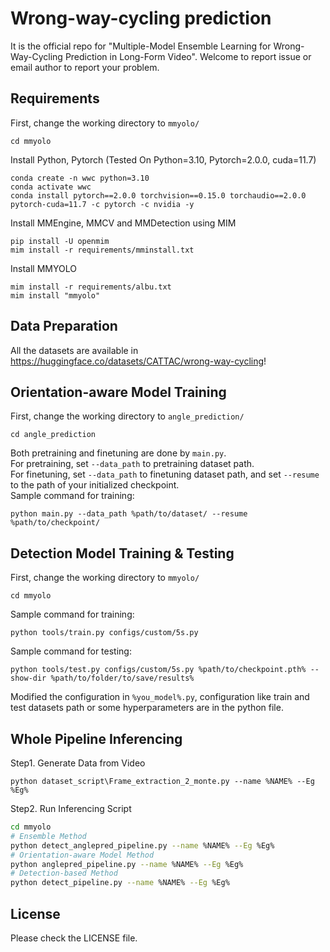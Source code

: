 # Wrong-way-cycling prediction

It is the official repo for "Multiple-Model Ensemble Learning for Wrong-Way-Cycling Prediction
in Long-Form Video". Welcome to report issue or email author to report your problem.

## Requirements
First, change the working directory to ``mmyolo/``
```
cd mmyolo
```
Install Python, Pytorch (Tested On Python=3.10, Pytorch=2.0.0, cuda=11.7)
```
conda create -n wwc python=3.10
conda activate wwc
conda install pytorch==2.0.0 torchvision==0.15.0 torchaudio==2.0.0 pytorch-cuda=11.7 -c pytorch -c nvidia -y
```
Install MMEngine, MMCV and MMDetection using MIM
```shell
pip install -U openmim
mim install -r requirements/mminstall.txt
```
Install MMYOLO
```shell 
mim install -r requirements/albu.txt
mim install "mmyolo"
```

## Data Preparation
All the datasets are available in https://huggingface.co/datasets/CATTAC/wrong-way-cycling!

<!-- Run code in ``dataset_scripts`` to extract frames in videos as you want.  

Run ``mmyolo/detect2label.py`` to generate orientation label by detection model.

The training set are placed at ``data/``, and the folder structure should be:
```
wrong-way-cycling
├── data
│   ├── Dataset
│   │   ├── Annotations
│   │   │   ├── coco_info.json
│   │   ├── Images
│   │   │   ├── ...
``` -->
## Orientation-aware Model Training
First, change the working directory to ``angle_prediction/``
```
cd angle_prediction
```
Both pretraining and finetuning are done by ``main.py``.  
For pretraining, set ``--data_path`` to pretraining dataset path.  
For finetuning, set ``--data_path`` to finetuning dataset path, and set ``--resume`` to the path of your initialized checkpoint.  
Sample command for training:
```shell
python main.py --data_path %path/to/dataset/ --resume %path/to/checkpoint/
```
## Detection Model Training & Testing
First, change the working directory to ``mmyolo/``
```
cd mmyolo
```
Sample command for training:
```shell
python tools/train.py configs/custom/5s.py
```

Sample command for testing:
```shell
python tools/test.py configs/custom/5s.py %path/to/checkpoint.pth% --show-dir %path/to/folder/to/save/results%
```
Modified the configuration in `%you_model%.py`, configuration like train and test datasets path or some hyperparameters are in the python file.

## Whole Pipeline Inferencing
Step1. Generate Data from Video
```
python dataset_script\Frame_extraction_2_monte.py --name %NAME% --Eg %Eg%
```

Step2. Run Inferencing Script
```bash
cd mmyolo
# Ensemble Method
python detect_anglepred_pipeline.py --name %NAME% --Eg %Eg%
# Orientation-aware Model Method
python anglepred_pipeline.py --name %NAME% --Eg %Eg%
# Detection-based Method 
python detect_pipeline.py --name %NAME% --Eg %Eg%
```

## License

Please check the LICENSE file.